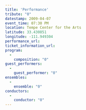 ```yaml
---
title: 'Performance'
tribute: "0"
datestamp: 2009-04-07
event_time: 07:30 PM
location: Tempe Center for the Arts
latitude: 33.430851
longitude: -111.949304
performance_url: 
ticket_information_url: 
program: 
  -
    composition: "0"
guest_performers: 
  -
    guest_performer: "0"
ensembles: 
  -
    ensemble: "0"
conductors: 
  -
    conductor: "0"
---
```

